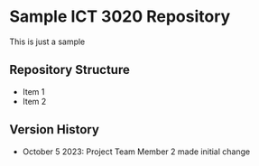 # Sample ICT 3020 Repository
This is just a sample

## Repository Structure
* Item 1
* Item 2

## Version History
* October 5 2023: Project Team Member 2 made initial change
